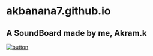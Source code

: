 # akbanana7.github.io
## A SoundBoard made by me, Akram.k
[![button](https://encrypted-tbn0.gstatic.com/images?q=tbn:ANd9GcSue2haC5qdv7_fg6d8LvAq7PKfZwqWJ5Bx5ctyDs0Pl6I-o7TG9YdpWG_tywzbrUbNX8g:https://staticg.sportskeeda.com/editor/2023/02/a7227-16752447762662-1920.jpg&usqp=CAU)]()
